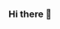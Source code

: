 ### Hi there 👋


<!--
**shifubear/shifubear** is a ✨ _special_ ✨ repository because its `README.md` (this file) appears on your GitHub profile.

Here are some ideas to get you started:
My name is Shion Fukuzawa and I'm a first year PhD student in the computer science department at the University of California, Irvine. I'm part of the theory lab and my current interests are in computational geometry, complexity, and quantum computing. 

- 🔭 I’m currently working on some quantum computing projects with QC@UCI.
- 😄 Pronouns: He/Him

- 🌱 I’m currently learning 
- 👯 I’m looking to collaborate on ...
- 📫 How to reach me: fukuzaws (at) uci (dot) edu
- 🤔 I’m looking for help with ...
- 💬 Ask me about ...

-->

